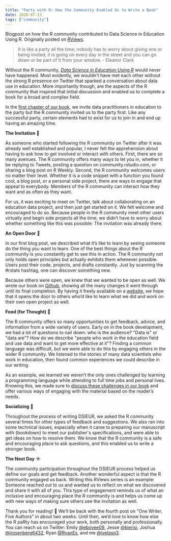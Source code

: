 ```yaml
---
title: "Party with R: How the Community Enabled Us to Write a Book"
date: 2020-07-13
tags: ["community"]
---
```


Blogpost on how the R community contributed to Data Science in Education Using R. Originally posted on [RViews](https://rviews.rstudio.com/2020/08/03/party-with-r-how-the-community-enabled-us-to-write-a-book/).

<!--more-->



> It is like a party all the time; nobody has to worry about giving one or being invited; it is going on every day in the street and you can go down or be part of it from your window. - Eleanor Clark

Without the R community, [*Data Science in Education Using R*](https://www.datascienceineducation.com/) would never have happened. Most evidently, we wouldn't have met each other without the strong R presence on Twitter that sparked a conversation about data use in education. More importantly though, are the aspects of the R community that inspired that initial discussion and enabled us to complete a book for a broad and complex field. 

In the [first chapter of our book](https://datascienceineducation.com/c01.html), we invite data practitioners in education to the party but the R community invited us to the party first. Like any successful party, certain elements had to exist for us to join in and end up having an amazing time.

**The Invitation** 📩

As someone who started following the R community on Twitter after it was already well established and popular, I never felt the apprehension about having to ask how to get involved or interact with others. First, there are so many avenues. The R community offers many ways to let you in, whether it be replying to Tweets, posting a question on community.rstudio.com, or sharing a blog post on R Weekly. Second, the R community welcomes users no matter their level. Whether it is a code snippet with a function you found cool, a blog post, or a personal side project, there are ways to engage that appeal to everybody. Members of the R community can interact how they want and as often as they want.

For us, it was exciting to meet on Twitter, talk about collaborating on an education data project, and then just get started on it. We felt welcome and encouraged to do so. Because people in the R community meet other users virtually and begin side projects all the time, we didn’t have to worry about whether something like this was possible: The invitation was already there.

**An Open Door** 🚪

In our first blog post, we described what it’s like to learn by seeing someone do the thing you want to learn. One of the best things about the R community is you constantly get to see this in action. The R community not only holds open principles but actually exhibits them whenever possible. Users post their code, projects, and drafts constantly. Just by scanning the #rstats hashtag, one can discover something new.

Because others were open, we knew that we wanted to be open as well. We wrote our book on [Github](https://github.com/data-edu/data-science-in-education), showing all the many changes it went through until its final completion. By having it freely available on a [website](https://www.datascienceineducation.com/), we hope that it opens the door to others who’d like to learn what we did and work on their own open project as well.

**Food (for Thought)** 🍕

The R community offers so many opportunities to get feedback, advice, and information from a wide variety of users. Early on in the book development, we had a lot of questions to nail down: who is the audience? "Data is" or "data are"? How do we describe "people who work in the education field and use data and want to get more effective at it"? Finding a common language was difficult, but we were able to do this by engaging others in the wider R community. We listened to the stories of many data scientists who work in education, then found common experiences we could describe in our writing.

As an example, we learned we weren’t the only ones challenged by learning a programming language while attending to full time jobs and personal lives. Knowing this, we made sure to [discuss these challenges in our book](https://datascienceineducation.com/c02.html#different-strokes-for-different-data-scientists-in-education) and offer various ways of engaging with the material based on the reader’s needs.

**Socializing** 💬

Throughout the process of writing DSIEUR, we asked the R community several times for other types of feedback and suggestions. We also ran into some technical issues, especially when it came to preparing our manuscript with {bookdown} to meet our publisher's specifications, and were able to get ideas on how to resolve them. We know that the R community is a safe and encouraging place to ask questions, and this enabled us to write a stronger book.

**The Next Day** ☀️

The community participation throughout the DSIEUR process helped us define our goals and get feedback. Another wonderful aspect is that the R community engaged us back. Writing this RViews series is an example: Someone reached out to us and wanted us to reflect on what we discovered and share it with all of you. This type of engagement reminds us of what an inclusive and encouraging place the R community is and helps us come up with new ways of making sure others see the invitation as well.

Thank you for reading! 🎉 We’ll be back with the fourth post on "One Writer, Five Authors" in about two weeks. Until then, we’d love to know how else the R paRty has encouraged your work, both personally and professionally. You can reach us on Twitter: Emily [@ebovee09](https://twitter.com/ebovee09), Jesse [@kierisi](https://twitter.com/kierisi), Joshua [@jrosenberg6432](https://twitter.com/jrosenberg6432), Ryan [@RyanEs](https://twitter.com/RyanEs), and me [@ivelasq3](https://twitter.com/ivelasq3).
